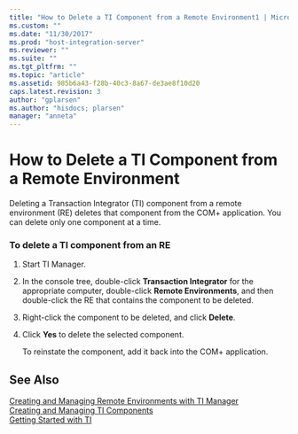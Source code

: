 ```yaml
---
title: "How to Delete a TI Component from a Remote Environment1 | Microsoft Docs"
ms.custom: ""
ms.date: "11/30/2017"
ms.prod: "host-integration-server"
ms.reviewer: ""
ms.suite: ""
ms.tgt_pltfrm: ""
ms.topic: "article"
ms.assetid: 985b6a43-f28b-40c3-8a67-de3ae8f10d20
caps.latest.revision: 3
author: "gplarsen"
ms.author: "hisdocs; plarsen"
manager: "anneta"
---
```

# How to Delete a TI Component from a Remote Environment
Deleting a Transaction Integrator (TI) component from a remote environment (RE) deletes that component from the COM+ application. You can delete only one component at a time.  
  
### To delete a TI component from an RE  
  
1.  Start TI Manager.  
  
2.  In the console tree, double-click **Transaction Integrator** for the appropriate computer, double-click **Remote Environments**, and then double-click the RE that contains the component to be deleted.  
  
3.  Right-click the component to be deleted, and click **Delete**.  
  
4.  Click **Yes** to delete the selected component.  
  
     To reinstate the component, add it back into the COM+ application.  
  
## See Also  
 [Creating and Managing Remote Environments with TI Manager](../core/creating-and-managing-remote-environments-with-ti-manager1.md)   
 [Creating and Managing TI Components](../core/creating-and-managing-ti-components2.md)   
 [Getting Started with TI](../core/getting-started-with-ti1.md)